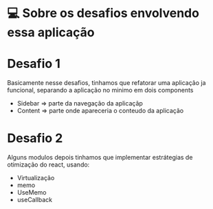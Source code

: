 # 💻 Sobre os desafios envolvendo essa aplicação

# Desafio 1

Basicamente nesse desafios, tinhamos que refatorar uma aplicação ja funcional, separando a aplicação no minimo em dois components
- Sidebar => parte da navegação da aplicaçãp
- Content => parte onde apareceria o conteudo da aplicação

# Desafio 2

Alguns modulos depois tinhamos que implementar estrátegias de otimização do react, usando:
- Virtualização
- memo
- UseMemo
- useCallback
